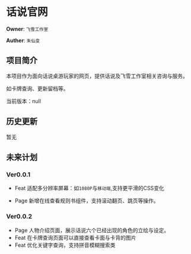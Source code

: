 # 话说官网

**Owner**: `飞雪工作室`

**Auther**: `朱仙变`

## 项目简介

本项目作为面向话说桌游玩家的网页，提供话说及飞雪工作室相关咨询与服务。

如卡牌查询、更新留档等。

当前版本：null

## 历史更新

暂无

## 未来计划

### Ver0.0.1

* Feat 适配多分辨率屏幕：如`1080P`与`移动端`,支持更平滑的CSS变化

* Page 新增在线查看规则书组件，支持滚动翻页、跳页等操作。

### Ver0.0.2

* Page 人物介绍页面，展示话说六个已经出现的角色的立绘与设定。
* Feat 在卡牌查询页面可以直接查看卡面与卡背的图片
* Feat 优化关键字查询，支持拼音模糊搜索类